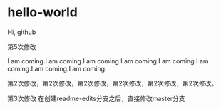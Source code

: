 # hello-world

Hi, github

第5次修改


I am coming.I am coming.I am coming.I am coming.I am coming.I am coming.I am coming.I am coming.


第2次修改，第2次修改，第2次修改，第2次修改，第2次修改，第2次修改。

第3次修改
在创建readme-edits分支之后，直接修改master分支

